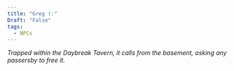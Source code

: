 ```yaml
---
title: "Greg (:"
Draft: "False"
tags:
  - NPCs
---
```

*Trapped within the Daybreak Tavern, it calls from the basement, asking any passersby to free it.*